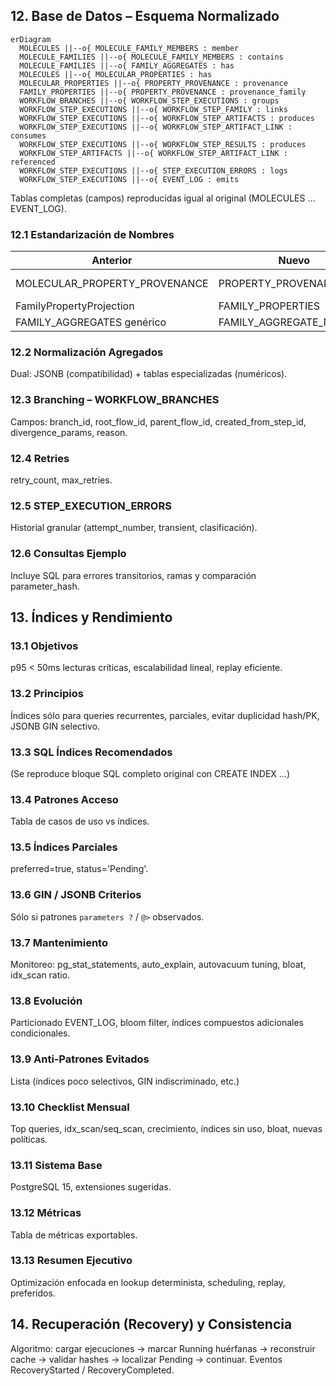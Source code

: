 ## 12. Base de Datos – Esquema Normalizado

```mermaid
erDiagram
  MOLECULES ||--o{ MOLECULE_FAMILY_MEMBERS : member
  MOLECULE_FAMILIES ||--o{ MOLECULE_FAMILY_MEMBERS : contains
  MOLECULE_FAMILIES ||--o{ FAMILY_AGGREGATES : has
  MOLECULES ||--o{ MOLECULAR_PROPERTIES : has
  MOLECULAR_PROPERTIES ||--o{ PROPERTY_PROVENANCE : provenance
  FAMILY_PROPERTIES ||--o{ PROPERTY_PROVENANCE : provenance_family
  WORKFLOW_BRANCHES ||--o{ WORKFLOW_STEP_EXECUTIONS : groups
  WORKFLOW_STEP_EXECUTIONS ||--o{ WORKFLOW_STEP_FAMILY : links
  WORKFLOW_STEP_EXECUTIONS ||--o{ WORKFLOW_STEP_ARTIFACTS : produces
  WORKFLOW_STEP_EXECUTIONS ||--o{ WORKFLOW_STEP_ARTIFACT_LINK : consumes
  WORKFLOW_STEP_EXECUTIONS ||--o{ WORKFLOW_STEP_RESULTS : produces
  WORKFLOW_STEP_ARTIFACTS ||--o{ WORKFLOW_STEP_ARTIFACT_LINK : referenced
  WORKFLOW_STEP_EXECUTIONS ||--o{ STEP_EXECUTION_ERRORS : logs
  WORKFLOW_STEP_EXECUTIONS ||--o{ EVENT_LOG : emits
```

Tablas completas (campos) reproducidas igual al original (MOLECULES ... EVENT_LOG).

### 12.1 Estandarización de Nombres

| Anterior                      | Nuevo                    | Acción          |
| ----------------------------- | ------------------------ | --------------- |
| MOLECULAR_PROPERTY_PROVENANCE | PROPERTY_PROVENANCE      | Alias migración |
| FamilyPropertyProjection      | FAMILY_PROPERTIES        | Materialización |
| FAMILY_AGGREGATES genérico    | FAMILY_AGGREGATE_NUMERIC | Normalización   |

### 12.2 Normalización Agregados

Dual: JSONB (compatibilidad) + tablas especializadas (numéricos).

### 12.3 Branching – WORKFLOW_BRANCHES

Campos: branch_id, root_flow_id, parent_flow_id, created_from_step_id, divergence_params, reason.

### 12.4 Retries

retry_count, max_retries.

### 12.5 STEP_EXECUTION_ERRORS

Historial granular (attempt_number, transient, clasificación).

### 12.6 Consultas Ejemplo

Incluye SQL para errores transitorios, ramas y comparación parameter_hash.

## 13. Índices y Rendimiento

### 13.1 Objetivos

p95 < 50ms lecturas críticas, escalabilidad lineal, replay eficiente.

### 13.2 Principios

Índices sólo para queries recurrentes, parciales, evitar duplicidad hash/PK, JSONB GIN selectivo.

### 13.3 SQL Índices Recomendados

(Se reproduce bloque SQL completo original con CREATE INDEX ...)

### 13.4 Patrones Acceso

Tabla de casos de uso vs índices.

### 13.5 Índices Parciales

preferred=true, status='Pending'.

### 13.6 GIN / JSONB Criterios

Sólo si patrones `parameters ?` / `@>` observados.

### 13.7 Mantenimiento

Monitoreo: pg_stat_statements, auto_explain, autovacuum tuning, bloat, idx_scan ratio.

### 13.8 Evolución

Particionado EVENT_LOG, bloom filter, índices compuestos adicionales condicionales.

### 13.9 Anti‑Patrones Evitados

Lista (índices poco selectivos, GIN indiscriminado, etc.)

### 13.10 Checklist Mensual

Top queries, idx_scan/seq_scan, crecimiento, índices sin uso, bloat, nuevas políticas.

### 13.11 Sistema Base

PostgreSQL 15, extensiones sugeridas.

### 13.12 Métricas

Tabla de métricas exportables.

### 13.13 Resumen Ejecutivo

Optimización enfocada en lookup determinista, scheduling, replay, preferidos.

## 14. Recuperación (Recovery) y Consistencia

Algoritmo: cargar ejecuciones → marcar Running huérfanas → reconstruir cache → validar hashes → localizar Pending → continuar. Eventos RecoveryStarted / RecoveryCompleted.
